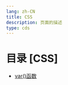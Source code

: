```yaml
---
lang: zh-CN  
title: CSS  
description: 页面的描述  
type: cds
---
```


# 目录 [CSS]

[dir.start]: <>

- [var()函数](var()函数.md)  

[dir.end]: <>

<AdsbyGoogle slot="7889564278" layout="in-article"/>

<Comment></Comment>
